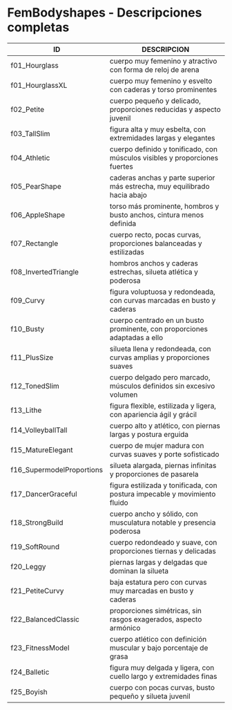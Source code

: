 # FemBodyshapes - Descripciones completas

| ID                        | DESCRIPCION                                                                |
| ------------------------- | -------------------------------------------------------------------------- |
| f01_Hourglass             | cuerpo muy femenino y atractivo con forma de reloj de arena                |
| f01_HourglassXL           | cuerpo muy femenino y esvelto con caderas y torso prominentes              |
| f02_Petite                | cuerpo pequeño y delicado, proporciones reducidas y aspecto juvenil        |
| f03_TallSlim              | figura alta y muy esbelta, con extremidades largas y elegantes             |
| f04_Athletic              | cuerpo definido y tonificado, con músculos visibles y proporciones fuertes |
| f05_PearShape             | caderas anchas y parte superior más estrecha, muy equilibrado hacia abajo  |
| f06_AppleShape            | torso más prominente, hombros y busto anchos, cintura menos definida       |
| f07_Rectangle             | cuerpo recto, pocas curvas, proporciones balanceadas y estilizadas         |
| f08_InvertedTriangle      | hombros anchos y caderas estrechas, silueta atlética y poderosa            |
| f09_Curvy                 | figura voluptuosa y redondeada, con curvas marcadas en busto y caderas     |
| f10_Busty                 | cuerpo centrado en un busto prominente, con proporciones adaptadas a ello  |
| f11_PlusSize              | silueta llena y redondeada, con curvas amplias y proporciones suaves       |
| f12_TonedSlim             | cuerpo delgado pero marcado, músculos definidos sin excesivo volumen       |
| f13_Lithe                 | figura flexible, estilizada y ligera, con apariencia ágil y grácil         |
| f14_VolleyballTall        | cuerpo alto y atlético, con piernas largas y postura erguida               |
| f15_MatureElegant         | cuerpo de mujer madura con curvas suaves y porte sofisticado               |
| f16_SupermodelProportions | silueta alargada, piernas infinitas y proporciones de pasarela             |
| f17_DancerGraceful        | figura estilizada y tonificada, con postura impecable y movimiento fluido  |
| f18_StrongBuild           | cuerpo ancho y sólido, con musculatura notable y presencia poderosa        |
| f19_SoftRound             | cuerpo redondeado y suave, con proporciones tiernas y delicadas            |
| f20_Leggy                 | piernas largas y delgadas que dominan la silueta                           |
| f21_PetiteCurvy           | baja estatura pero con curvas muy marcadas en busto y caderas              |
| f22_BalancedClassic       | proporciones simétricas, sin rasgos exagerados, aspecto armónico           |
| f23_FitnessModel          | cuerpo atlético con definición muscular y bajo porcentaje de grasa         |
| f24_Balletic              | figura muy delgada y ligera, con cuello largo y extremidades finas         |
| f25_Boyish                | cuerpo con pocas curvas, busto pequeño y silueta juvenil                   |
